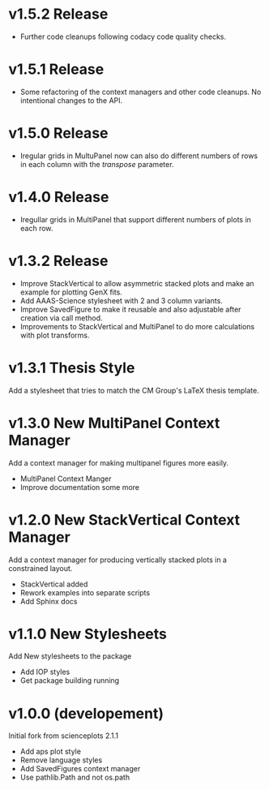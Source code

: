 # v1.5.2 Release

- Further code cleanups following codacy code quality checks.

# v1.5.1 Release

- Some refactoring of the context managers and other code cleanups. No intentional changes to the API.

# v1.5.0 Release

- Iregular grids in MultuPanel now can also do different numbers of rows in each column with the _transpose_ parameter.

# v1.4.0 Release

- Iregullar grids in MultiPanel that support different numbers of plots in each row.

# v1.3.2 Release

- Improve StackVertical to allow asymmetric stacked plots and make an example for plotting
  GenX fits.
- Add AAAS-Science stylesheet with 2 and 3 column variants.
- Improve SavedFigure to make it reusable and also adjustable after creation via call method.
- Improvements to StackVertical and MultiPanel to do more calculations with plot transforms.

# v1.3.1 Thesis Style

Add a stylesheet that tries to match the CM Group's LaTeX thesis template.

# v1.3.0 New MultiPanel Context Manager

Add a context manager for making multipanel figures more easily.

- MultiPanel Context Manger
- Improve documentation some more

# v1.2.0 New StackVertical Context Manager

Add a context manager for producing vertically stacked plots in a constrained layout.

- StackVertical added
- Rework examples into separate scripts
- Add Sphinx docs

# v1.1.0 New Stylesheets

Add New stylesheets to the package

- Add IOP styles
- Get package building running

# v1.0.0 (developement)

Initial fork from scienceplots 2.1.1

- Add aps plot style
- Remove language styles
- Add SavedFigures context manager
- Use pathlib.Path and not os.path

